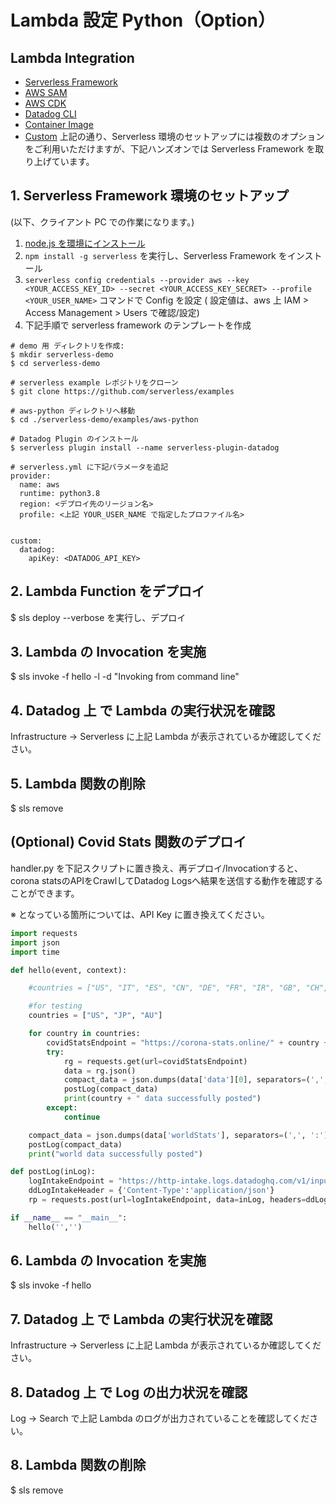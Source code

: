 # Lambda 設定 Python（Option）

## Lambda Integration
-   [Serverless Framework](https://docs.datadoghq.com/ja/serverless/installation/nodejs?tab=serverlessframework#)
-   [AWS SAM](https://docs.datadoghq.com/ja/serverless/installation/nodejs?tab=serverlessframework#)
-   [AWS CDK](https://docs.datadoghq.com/ja/serverless/installation/nodejs?tab=serverlessframework#)
-   [Datadog CLI](https://docs.datadoghq.com/ja/serverless/installation/nodejs?tab=serverlessframework#)
-   [Container Image](https://docs.datadoghq.com/ja/serverless/installation/nodejs?tab=serverlessframework#)
-   [Custom](https://docs.datadoghq.com/ja/serverless/installation/nodejs?tab=serverlessframework#)
上記の通り、Serverless 環境のセットアップには複数のオプションをご利用いただけますが、下記ハンズオンでは Serverless Framework を取り上げています。

## 1. Serverless Framework 環境のセットアップ
(以下、クライアント PC での作業になります。)
1. [node.js を環境にインストール](https://nodejs.org/ja/download/)
2. `npm install -g serverless` を実行し、Serverless Framework をインストール
3. `serverless config credentials --provider aws --key <YOUR_ACCESS_KEY_ID> --secret <YOUR_ACCESS_KEY_SECRET> --profile <YOUR_USER_NAME>` コマンドで Config を設定 ( 設定値は、aws 上 IAM > Access Management > Users で確認/設定)
4. 下記手順で serverless framework のテンプレートを作成
```
# demo 用 ディレクトリを作成:
$ mkdir serverless-demo
$ cd serverless-demo

# serverless example レポジトリをクローン
$ git clone https://github.com/serverless/examples

# aws-python ディレクトリへ移動
$ cd ./serverless-demo/examples/aws-python

# Datadog Plugin のインストール
$ serverless plugin install --name serverless-plugin-datadog

# serverless.yml に下記パラメータを追記
provider:
  name: aws
  runtime: python3.8
  region: <デプロイ先のリージョン名>
  profile: <上記 YOUR_USER_NAME で指定したプロファイル名>


custom:
  datadog:
    apiKey: <DATADOG_API_KEY>
```

## 2. Lambda Function をデプロイ
$ sls deploy --verbose を実行し、デプロイ

## 3. Lambda の Invocation を実施
$ sls invoke -f hello -l -d "Invoking from command line"

## 4. Datadog 上 で Lambda の実行状況を確認
Infrastructure -> Serverless に上記 Lambda が表示されているか確認してください。

## 5. Lambda 関数の削除
$ sls remove


## (Optional) Covid Stats 関数のデプロイ
handler.py を下記スクリプトに置き換え、再デプロイ/Invocationすると、corona statsのAPIをCrawlしてDatadog Logsへ結果を送信する動作を確認することができます。

※<Datadog API Key> となっている箇所については、API Key に置き換えてください。


```py
import requests
import json
import time

def hello(event, context):

    #countries = ["US", "IT", "ES", "CN", "DE", "FR", "IR", "GB", "CH", "BE", "NL", "TR", "KR", "AT", "CA", "PT", "IL", "BR", "AU", 

    #for testing
    countries = ["US", "JP", "AU"]

    for country in countries:
        covidStatsEndpoint = "https://corona-stats.online/" + country + "?source=2&format=json"
        try:
            rg = requests.get(url=covidStatsEndpoint)
            data = rg.json()
            compact_data = json.dumps(data['data'][0], separators=(',', ':'))
            postLog(compact_data)
            print(country + " data successfully posted")
        except:
            continue

    compact_data = json.dumps(data['worldStats'], separators=(',', ':'))
    postLog(compact_data)
    print("world data successfully posted")

def postLog(inLog):
    logIntakeEndpoint = "https://http-intake.logs.datadoghq.com/v1/input/<Datadog API Key>?ddsource=lambda&service=covid19-stats-crawler-min"
    ddLogIntakeHeader = {'Content-Type':'application/json'}
    rp = requests.post(url=logIntakeEndpoint, data=inLog, headers=ddLogIntakeHeader)

if __name__ == "__main__":
    hello('','')
```

## 6. Lambda の Invocation を実施
$ sls invoke -f hello

## 7. Datadog 上 で Lambda の実行状況を確認
Infrastructure -> Serverless に上記 Lambda が表示されているか確認してください。

## 8. Datadog 上 で Log の出力状況を確認
Log -> Search で上記 Lambda のログが出力されていることを確認してください。

## 8. Lambda 関数の削除
$ sls remove
